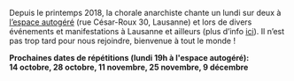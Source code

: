   
Depuis le printemps 2018, la chorale anarchiste chante un lundi sur deux
à [l’espace autogéré](https://espaceautogere.squat.net) (rue César-Roux
30, Lausanne) et lors de divers événements et manifestations à Lausanne
et ailleurs (plus d’info
[ici](https://lachorale.ch/site/flyers/201912_Article_Moins.jpg)). Il
n’est pas trop tard pour nous rejoindre, bienvenue à tout le monde !  
  
**Prochaines dates de répétitions (lundi 19h à l'espace autogéré):  
14 octobre, 28 octobre, 11 novembre, 25 novembre, 9 décembre**  
